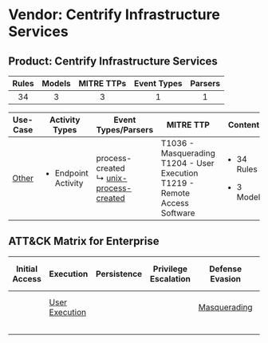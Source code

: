 Vendor: Centrify Infrastructure Services
========================================
Product: Centrify Infrastructure Services
-----------------------------------------
| Rules | Models | MITRE TTPs | Event Types | Parsers |
|:-----:|:------:|:----------:|:-----------:|:-------:|
|  34   |   3    |     3      |      1      |    1    |

|               Use-Case                | Activity Types                      | Event Types/Parsers                                                                                 | MITRE TTP                                                                            | Content                                              |
|:-------------------------------------:| ----------------------------------- | --------------------------------------------------------------------------------------------------- | ------------------------------------------------------------------------------------ | ---------------------------------------------------- |
| [Other](../UseCases/usecase_other.md) | <ul><li>Endpoint Activity</li></ul> |  process-created<br> ↳ [unix-process-created](../Parsers/parserContent_unix-process-created.md)<br> | T1036 - Masquerading<br>T1204 - User Execution<br>T1219 - Remote Access Software<br> | <ul><li>34 Rules</li></ul><ul><li>3 Models</li></ul> |

ATT&CK Matrix for Enterprise
----------------------------
| Initial Access | Execution                                                           | Persistence | Privilege Escalation | Defense Evasion                                                   | Credential Access | Discovery | Lateral Movement | Collection | Command and Control                                                         | Exfiltration | Impact |
| -------------- | ------------------------------------------------------------------- | ----------- | -------------------- | ----------------------------------------------------------------- | ----------------- | --------- | ---------------- | ---------- | --------------------------------------------------------------------------- | ------------ | ------ |
|                | [User Execution](https://attack.mitre.org/techniques/T1204)<br><br> |             |                      | [Masquerading](https://attack.mitre.org/techniques/T1036)<br><br> |                   |           |                  |            | [Remote Access Software](https://attack.mitre.org/techniques/T1219)<br><br> |              |        |